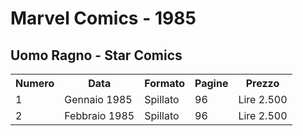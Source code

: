 # Marvel Comics - 1985

## Uomo Ragno - Star Comics
<table class="md-typeset__table" style="width:100%">
<tr>
  <th>Numero</th>
  <th>Data</th>
  <th>Formato</th>
  <th>Pagine</th>
  <th>Prezzo</th>
</tr>
<tr>
  <td>1</td>
  <td>Gennaio 1985</td>
  <td>Spillato</td>
  <td>96</td>
  <td>Lire 2.500</td>
</tr>
<tr>
  <td>2</td>
  <td>Febbraio 1985</td>
  <td>Spillato</td>
  <td>96</td>
  <td>Lire 2.500</td>
</tr>
</table>